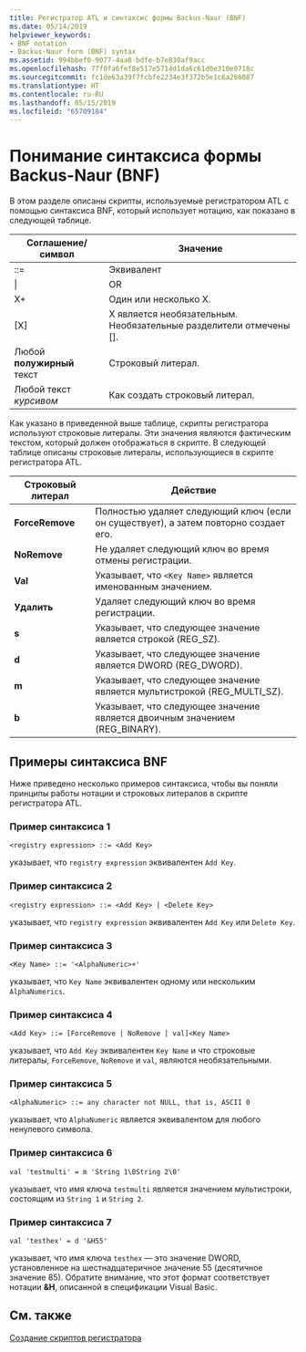 ```yaml
---
title: Регистратор ATL и синтаксис формы Backus-Naur (BNF)
ms.date: 05/14/2019
helpviewer_keywords:
- BNF notation
- Backus-Naur form (BNF) syntax
ms.assetid: 994bbef0-9077-4aa8-bdfe-b7e830af9acc
ms.openlocfilehash: 77f0fa6fef8e517e5714d1da6c61d0e310e0718c
ms.sourcegitcommit: fc1de63a39f7fcbfe2234e3f372b5e1c6a286087
ms.translationtype: HT
ms.contentlocale: ru-RU
ms.lasthandoff: 05/15/2019
ms.locfileid: "65709184"
---
```

# <a name="understanding-backus-naur-form-bnf-syntax"></a>Понимание синтаксиса формы Backus-Naur (BNF)

В этом разделе описаны скрипты, используемые регистратором ATL с помощью синтаксиса BNF, который использует нотацию, как показано в следующей таблице.

|Соглашение/символ|Значение|
|------------------------|-------------|
|::=|Эквивалент|
|&#124;|OR|
|X+|Один или несколько X.|
|\[X]|X является необязательным. Необязательные разделители отмечены \[].|
|Любой **полужирный** текст|Строковый литерал.|
|Любой текст *курсивом*|Как создать строковый литерал.|

Как указано в приведенной выше таблице, скрипты регистратора используют строковые литералы. Эти значения являются фактическим текстом, который должен отображаться в скрипте. В следующей таблице описаны строковые литералы, использующиеся в скрипте регистратора ATL.

|Строковый литерал|Действие|
|--------------------|------------|
|**ForceRemove**|Полностью удаляет следующий ключ (если он существует), а затем повторно создает его.|
|**NoRemove**|Не удаляет следующий ключ во время отмены регистрации.|
|**Val**|Указывает, что `<Key Name>` является именованным значением.|
|**Удалить**|Удаляет следующий ключ во время регистрации.|
|**s**|Указывает, что следующее значение является строкой (REG_SZ).|
|**d**|Указывает, что следующее значение является DWORD (REG_DWORD).|
|**m**|Указывает, что следующее значение является мультистрокой (REG_MULTI_SZ).|
|**b**|Указывает, что следующее значение является двоичным значением (REG_BINARY).|

## <a name="bnf-syntax-examples"></a>Примеры синтаксиса BNF

Ниже приведено несколько примеров синтаксиса, чтобы вы поняли принципы работы нотации и строковых литералов в скрипте регистратора ATL.

### <a name="syntax-example-1"></a>Пример синтаксиса 1

```
<registry expression> ::= <Add Key>
```

указывает, что `registry expression` эквивалентен `Add Key`.

### <a name="syntax-example-2"></a>Пример синтаксиса 2

```
<registry expression> ::= <Add Key> | <Delete Key>
```

указывает, что `registry expression` эквивалентен `Add Key` или `Delete Key`.

### <a name="syntax-example-3"></a>Пример синтаксиса 3

```
<Key Name> ::= '<AlphaNumeric>+'
```

указывает, что `Key Name` эквивалентен одному или нескольким `AlphaNumerics`.

### <a name="syntax-example-4"></a>Пример синтаксиса 4

```
<Add Key> ::= [ForceRemove | NoRemove | val]<Key Name>
```

указывает, что `Add Key` эквивалентен `Key Name` и что строковые литералы, `ForceRemove`, `NoRemove` и `val`, являются необязательными.

### <a name="syntax-example-5"></a>Пример синтаксиса 5

```
<AlphaNumeric> ::= any character not NULL, that is, ASCII 0
```

указывает, что `AlphaNumeric` является эквивалентом для любого ненулевого символа.

### <a name="syntax-example-6"></a>Пример синтаксиса 6

```
val 'testmulti' = m 'String 1\0String 2\0'
```

указывает, что имя ключа `testmulti` является значением мультистроки, состоящим из `String 1` и `String 2`.

### <a name="syntax-example-7"></a>Пример синтаксиса 7

```
val 'testhex' = d '&H55'
```

указывает, что имя ключа `testhex` — это значение DWORD, установленное на шестнадцатеричное значение 55 (десятичное значение 85). Обратите внимание, что этот формат соответствует нотации **&H**, описанной в спецификации Visual Basic.

## <a name="see-also"></a>См. также

[Создание скриптов регистратора](../atl/creating-registrar-scripts.md)
